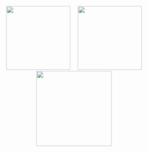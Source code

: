 <p align="center">
<a href="https://github.com/enty8080">
<img height="170" src="https://github-readme-stats.vercel.app/api?username=enty8080&show_icons=true&include_all_commits=true&theme=react&cache_seconds=3200&hide_border=true" /></a>
&nbsp;&nbsp;&nbsp;
<img height="170" src="https://github-readme-stats.vercel.app/api/top-langs/?username=enty8080&show_icons=true&include_all_commits=true&theme=react&cache_seconds=3200&hide_border=true&layout=compact" />
</a>
<a href="https://github.com/enty8080">
<img height="200" src="https://github-profile-trophy.vercel.app/?username=enty8080&theme=nord" /></a>
</a>
</p>
